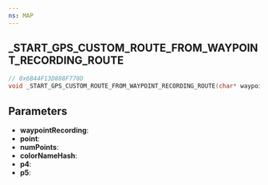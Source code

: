 ```yaml
---
ns: MAP
---
```

## _START_GPS_CUSTOM_ROUTE_FROM_WAYPOINT_RECORDING_ROUTE

```c
// 0x6B44F13D888F770D
void _START_GPS_CUSTOM_ROUTE_FROM_WAYPOINT_RECORDING_ROUTE(char* waypointRecording, int point, int numPoints, Hash colorNameHash, BOOL p4, BOOL p5);
```

## Parameters
* **waypointRecording**:
* **point**:
* **numPoints**:
* **colorNameHash**:
* **p4**:
* **p5**:
